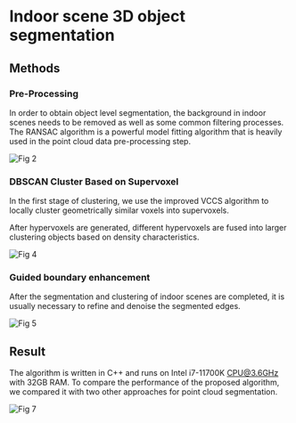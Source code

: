 # Indoor scene 3D object segmentation

## Methods

### Pre-Processing

In order to obtain object level segmentation, the background in indoor scenes needs to be removed as well as some common filtering processes. The RANSAC algorithm is a powerful model fitting algorithm that is heavily used in the point cloud data pre-processing step.  

![Fig 2](https://image-1312312327.cos.ap-shanghai.myqcloud.com/Fig%202.png)

### DBSCAN Cluster Based on Supervoxel

In the first stage of clustering, we use the improved VCCS algorithm to locally cluster geometrically similar voxels into supervoxels.  

After hypervoxels are generated, different hypervoxels are fused into larger clustering objects based on density characteristics.

![Fig 4](https://image-1312312327.cos.ap-shanghai.myqcloud.com/Fig%204.png)

### Guided boundary enhancement

After the segmentation and clustering of indoor scenes are completed, it is usually necessary to refine and denoise the segmented edges.

![Fig 5](https://image-1312312327.cos.ap-shanghai.myqcloud.com/Fig%205.png)

## Result

The algorithm is written in C++ and runs on Intel i7-11700K CPU@3.6GHz with 32GB RAM. To compare the performance of the proposed algorithm, we compared it with two other approaches for point cloud segmentation.   

![Fig 7](https://image-1312312327.cos.ap-shanghai.myqcloud.com/Fig%207.png)